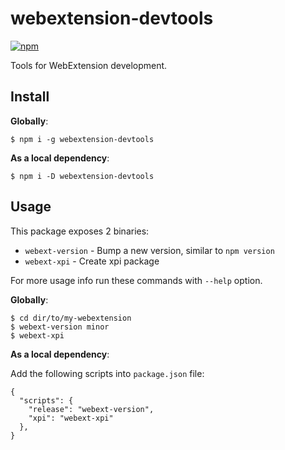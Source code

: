 # webextension-devtools

[![npm](https://img.shields.io/npm/v/webextension-devtools.svg)](https://www.npmjs.com/package/webextension-devtools)

Tools for WebExtension development.

## Install

**Globally**:

```
$ npm i -g webextension-devtools
```

**As a local dependency**:

```
$ npm i -D webextension-devtools
```

## Usage

This package exposes 2 binaries:

* `webext-version` - Bump a new version, similar to `npm version`
* `webext-xpi` - Create xpi package

For more usage info run these commands with `--help` option.

**Globally**:

```
$ cd dir/to/my-webextension
$ webext-version minor
$ webext-xpi
```

**As a local dependency**:

Add the following scripts into `package.json` file:

```
{
  "scripts": {
    "release": "webext-version",
    "xpi": "webext-xpi"
  },
}
```

